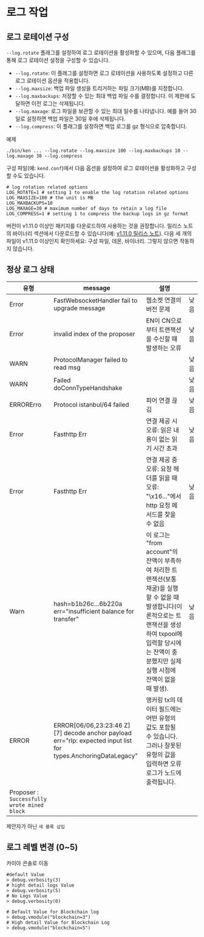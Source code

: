 # 로그 작업

## 로그 로테이션 구성

`--log.rotate` 플래그를 설정하여 로그 로테이션을 활성화할 수 있으며, 다음 플래그를 통해 로그 로테이션 설정을 구성할 수 있습니다.

- `--log.rotate`: 이 플래그를 설정하면 로그 로테이션을 사용하도록 설정하고 다른 로그 로테이션 옵션을 적용합니다.
- `--log.maxsize`: 백업 파일 생성을 트리거하는 파일 크기(MB)를 지정합니다.
- `--log.maxbackups`: 저장할 수 있는 최대 백업 파일 수를 결정합니다. 이 제한에 도달하면 이전 로그는 삭제됩니다.
- `--log.maxage`: 로그 파일을 보관할 수 있는 최대 일수를 나타냅니다. 예를 들어 30일로 설정하면 백업 파일은 30일 후에 삭제됩니다.
- `--log.compress`: 이 플래그를 설정하면 백업 로그를 gz 형식으로 압축합니다.

예제

```
./bin/ken ... --log.rotate --log.maxsize 100 --log.maxbackups 10 --log.maxage 30 --log.compress
```

구성 파일(예: `kend.conf`)에서 다음 옵션을 설정하여 로그 로테이션을 활성화하고 구성할 수도 있습니다.

```
# log rotation related options
LOG_ROTATE=1 # setting 1 to enable the log rotation related options
LOG_MAXSIZE=100 # the unit is MB
LOG_MAXBACKUPS=10
LOG_MAXAGE=30 # maximum number of days to retain a log file
LOG_COMPRESS=1 # setting 1 to compress the backup logs in gz format
```

버전이 v1.11.0 이상인 패키지를 다운로드하여 사용하는 것을 권장합니다. 릴리스 노트의 바이너리 섹션에서 다운로드할 수 있습니다(예: [v1.11.0 릴리스 노트](https://github.com/klaytn/klaytn/releases/tag/v1.11.0)). 다음 세 개의 파일이 v1.11.0 이상인지 확인하세요: 구성 파일, 데몬, 바이너리. 그렇지 않으면 작동하지 않습니다.

## 정상 로그 상태

| 유형                                                          | message                                                                                                                                                                                                                                                                                    | 설명                                                                                                                                                                                          |    |
| ----------------------------------------------------------- | ------------------------------------------------------------------------------------------------------------------------------------------------------------------------------------------------------------------------------------------------------------------------------------------ | ------------------------------------------------------------------------------------------------------------------------------------------------------------------------------------------- | -- |
| Error                                                       | FastWebsocketHandler fail to upgrade message                                                                                                                                                                                                                                               | 웹소켓 연결의 버전 문제                                                                                                                                                                               | 낮음 |
| Error                                                       | invalid index of the proposer                                                                                                                                                                                                                                                              | EN이 CN으로부터 트랜잭션을 수신할 때 발생하는 오류                                                                                                                                                              | 낮음 |
| WARN                                                        | ProtocolManager failed to read msg                                                                                                                                                                                                                                                         |                                                                                                                                                                                             | 낮음 |
| WARN                                                        | Failed doConnTypeHandshake                                                                                                                                                                                                                                                                 |                                                                                                                                                                                             | 낮음 |
| ERRORErro                                                   | Protocol istanbul/64 failed                                                                                                                                                                                                                                                                | 피어 연결 끊김                                                                                                                                                                                    | 낮음 |
| Error                                                       | Fasthttp Err                                                                                                                                                                                                                                                                               | 연결 제공 시 오류: 읽은 내용이 없는 읽기 시간 초과                                                                                                                                              | 낮음 |
| Error                                                       | Fasthttp Err                                                                                                                                                                                                                                                                               | 연결 제공 중 오류: 요청 헤더를 읽을 때 오류: "\x16..."에서 http 요청 메서드를 찾을 수 없음                                                | 낮음 |
| Warn                                                        | hash=b1b26c…6b220a err="insufficient balance for transfer"                                                                                                                                                                                                                                 | 이 로그는 "from account"의 잔액이 부족하여 처리한 트랜잭션(보통 채굴)을 실행할 수 없을 때 발생합니다(이론적으로는 트랜잭션을 생성하여 txpool에 입력할 당시에는 잔액이 충분했지만 실제 실행 시점에 잔액이 없을 때 발생). | 낮음 |
| ERROR                                                       | ERROR\[06/06,23:23:46 Z] \[7] decode anchor payload err="rlp: expected input list for types.AnchoringDataLegacy" | 앵커링 tx의 데이터 필드에는 어떤 유형의 값도 포함될 수 있습니다. 그러나 잘못된 유형의 값을 입력하면 오류 로그가 노드에 출력됩니다.                                                                                |    |
| Proposer : `Successfully wrote mined block` |                                                                                                                                                                                                                                                                                            |                                                                                                                                                                                             |    |

제안자가 아닌 `새 블록 삽입`

## 로그 레벨 변경 (0\~5)

카이아 콘솔로 이동

```
#default Value
> debug.verbosity(3)
# hight detail logs Value
> debug.verbosity(5)
# No Logs Value
> debug.verbosity(0)

# Default Value for Blockchain log
> debug.vmodule("blockchain=3")
# High detail Value for Blockchain Log
> debug.vmodule("blockchain=5")

```
